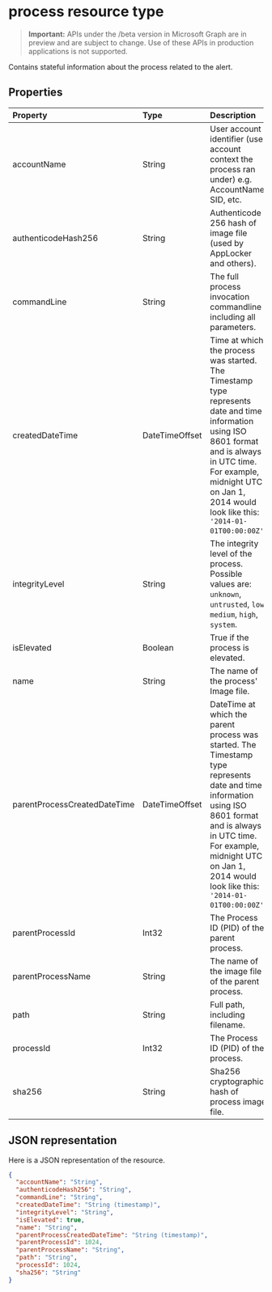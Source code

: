 # process resource type

 > **Important:** APIs under the /beta version in Microsoft Graph are in preview and are subject to change. Use of these APIs in production applications is not supported.

Contains stateful information about the process related to the alert.

## Properties

| Property   | Type|Description|
|:---------------|:--------|:----------|
|accountName|String|User account identifier (user account context the process ran under) e.g. AccountName, SID, etc.|
|authenticodeHash256|String|Authenticode 256 hash of image file (used by AppLocker and others).|
|commandLine|String|The full process invocation commandline including all parameters.|
|createdDateTime|DateTimeOffset|Time at which the process was started. The Timestamp type represents date and time information using ISO 8601 format and is always in UTC time. For example, midnight UTC on Jan 1, 2014 would look like this: `'2014-01-01T00:00:00Z'`.|
|integrityLevel|String|The integrity level of the process. Possible values are: `unknown`, `untrusted`, `low`, `medium`, `high`, `system`.|
|isElevated|Boolean|True if the process is elevated.|
|name|String|The name of the process' Image file.|
|parentProcessCreatedDateTime|DateTimeOffset|DateTime at which the parent process was started. The Timestamp type represents date and time information using ISO 8601 format and is always in UTC time. For example, midnight UTC on Jan 1, 2014 would look like this: `'2014-01-01T00:00:00Z'`.|
|parentProcessId|Int32|The Process ID (PID) of the parent process.|
|parentProcessName|String|The name of the image file of the parent process.|
|path|String|Full path, including filename.|
|processId|Int32|The Process ID (PID) of the process.|
|sha256|String|Sha256 cryptographic hash of process image file.|

## JSON representation

Here is a JSON representation of the resource.

<!-- {
  "blockType": "resource",
  "optionalProperties": [

  ],
  "@odata.type": "microsoft.graph.process"
}-->

```json
{
  "accountName": "String",
  "authenticodeHash256": "String",
  "commandLine": "String",
  "createdDateTime": "String (timestamp)",
  "integrityLevel": "String",
  "isElevated": true,
  "name": "String",
  "parentProcessCreatedDateTime": "String (timestamp)",
  "parentProcessId": 1024,
  "parentProcessName": "String",
  "path": "String",
  "processId": 1024,
  "sha256": "String"
}

```

<!-- uuid: 8fcb5dbc-d5aa-4681-8e31-b001d5168d79
2015-10-25 14:57:30 UTC -->
<!-- {
  "type": "#page.annotation",
  "description": "process resource",
  "keywords": "",
  "section": "documentation",
  "tocPath": ""
}-->